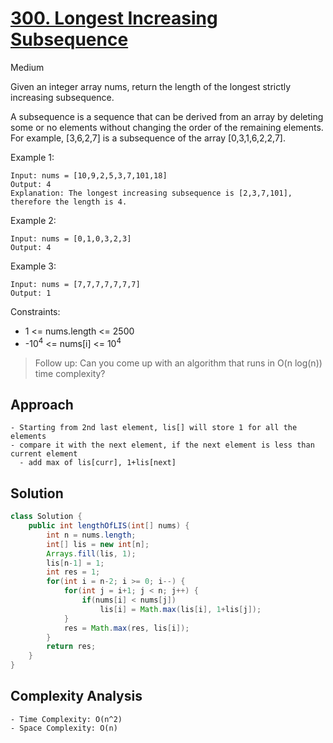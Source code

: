 # [300. Longest Increasing Subsequence](https://leetcode.com/problems/longest-increasing-subsequence/)
Medium


Given an integer array nums, return the length of the longest strictly increasing subsequence.

A subsequence is a sequence that can be derived from an array by deleting some or no elements without changing the order of the remaining elements. For example, [3,6,2,7] is a subsequence of the array [0,3,1,6,2,2,7].

 

Example 1:
```
Input: nums = [10,9,2,5,3,7,101,18]
Output: 4
Explanation: The longest increasing subsequence is [2,3,7,101], therefore the length is 4.
```
Example 2:
```
Input: nums = [0,1,0,3,2,3]
Output: 4
```
Example 3:
```
Input: nums = [7,7,7,7,7,7,7]
Output: 1
``` 

Constraints:

- 1 <= nums.length <= 2500
- -10<sup>4</sup> <= nums[i] <= 10<sup>4</sup>
 

> Follow up: Can you come up with an algorithm that runs in O(n log(n)) time complexity?

## Approach
```
- Starting from 2nd last element, lis[] will store 1 for all the elements
- compare it with the next element, if the next element is less than current element
  - add max of lis[curr], 1+lis[next]
```
## Solution
```java
class Solution {
    public int lengthOfLIS(int[] nums) {
        int n = nums.length;
        int[] lis = new int[n];
        Arrays.fill(lis, 1);
        lis[n-1] = 1;
        int res = 1;
        for(int i = n-2; i >= 0; i--) {
            for(int j = i+1; j < n; j++) {
                if(nums[i] < nums[j])
                    lis[i] = Math.max(lis[i], 1+lis[j]);
            } 
            res = Math.max(res, lis[i]);
        }
        return res;
    }
}
```
## Complexity Analysis
```
- Time Complexity: O(n^2)
- Space Complexity: O(n)
```

